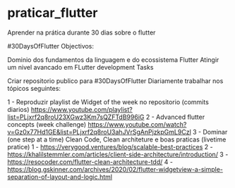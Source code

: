 # praticar_flutter

Aprender na prática durante 30 dias sobre o flutter

#30DaysOfFlutter
Objectivos:

Dominio dos fundamentos da linguagem e do ecossistema Flutter
Atingir um nivel avancado em FLutter development
Tasks

Criar repositorio publico para #30DaysOfFlutter
Diariamente trabalhar nos tópicos seguintes:

1 - Reproduzir playlist de Widget of the week no repositorio (commits diarios)
https://www.youtube.com/playlist?list=PLjxrf2q8roU23XGwz3Km7sQZFTdB996iG
2 - Advanced flutter concepts (week challenge)
https://www.youtube.com/watch?v=Gz0x77Hd1GE&list=PLjxrf2q8roU3ahJVrSgAnPjzkpGmL9Czl
3 - Dominar (one step at a time) Clean Code, Clean architeture e boas praticas (livetime pratice)
1 - https://verygood.ventures/blog/scalable-best-practices
2 - https://khalilstemmler.com/articles/client-side-architecture/introduction/
3 - https://resocoder.com/flutter-clean-architecture-tdd/
4 - https://blog.gskinner.com/archives/2020/02/flutter-widgetview-a-simple-separation-of-layout-and-logic.html

